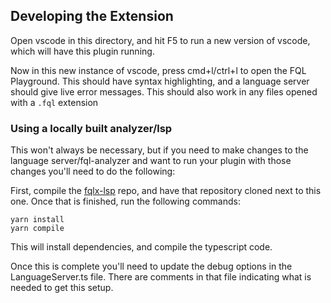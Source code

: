 ## Developing the Extension

Open vscode in this directory, and hit F5 to run a new version of
vscode, which will have this plugin running.

Now in this new instance of vscode, press cmd+l/ctrl+l to open the FQL Playground.
This should have syntax highlighting, and a language server should give live
error messages.
This should also work in any files opened with a `.fql` extension

### Using a locally built analyzer/lsp

This won't always be necessary, but if you need to make changes to the language server/fql-analyzer and want to run your plugin with those changes you'll need to do the following:

First, compile the [fqlx-lsp](https://github.com/fauna/fqlx-lsp) repo, and have
that repository cloned next to this one. Once that is finished, run the
following commands:

```
yarn install
yarn compile
```

This will install dependencies, and compile the typescript code.

Once this is complete you'll need to update the debug options in the LanguageServer.ts file. There are comments in that file indicating what is needed to get this setup.

